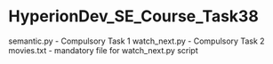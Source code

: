 ﻿# HyperionDev_SE_Course_Task38
 
 semantic.py - Compulsory Task 1
 watch_next.py - Compulsory Task 2
    movies.txt - mandatory file for watch_next.py script
